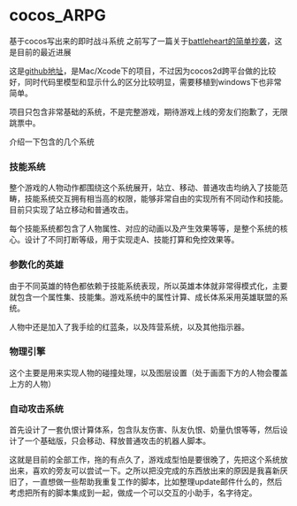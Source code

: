 # cocos_ARPG
基于cocos写出来的即时战斗系统
之前写了一篇关于<a href="http://finalobject.cn/lucario/battleheart">battleheart的简单抄袭</a>，这是目前的最近进展

这是<a href="https://github.com/finalObject/cocos_ARPG">github地址</a>，是Mac/Xcode下的项目，不过因为cocos2d跨平台做的比较好，同时代码里模型和显示什么的区分比较明显，需要移植到windows下也非常简单。

项目只包含非常基础的系统，不是完整游戏，期待游戏上线的旁友们抱歉了，无限跳票中。
<!--more-->

介绍一下包含的几个系统
<h3>技能系统</h3>
整个游戏的人物动作都围绕这个系统展开，站立、移动、普通攻击均纳入了技能范畴，技能系统交互拥有相当高的权限，能够非常自由的实现所有不同动作和技能。目前只实现了站立移动和普通攻击。

每个技能系统都包含了人物属性、对应的动画以及产生效果等等，是整个系统的核心。设计了不同打断等级，用于实现走A、技能打算和免控效果等。
<h3>参数化的英雄</h3>
由于不同英雄的特色都依赖于技能系统表现，所以英雄本体就非常得模式化，主要就包含一个属性集、技能集。游戏系统中的属性计算、成长体系采用英雄联盟的系统。

人物中还是加入了我手绘的红蓝条，以及阵营系统，以及其他指示器。
<h3>物理引擎</h3>
这个主要是用来实现人物的碰撞处理，以及图层设置（处于画面下方的人物会覆盖上方的人物）
<h3>自动攻击系统</h3>
首先设计了一套仇恨计算体系，包含队友伤害、队友仇恨、奶量仇恨等等，然后设计了一个基础版，只会移动、释放普通攻击的机器人脚本。

这就是目前的全部工作，拖的有点久了，游戏成型怕是要很晚了，先把这个系统放出来，喜欢的旁友可以尝试一下。之所以把没完成的东西放出来的原因是我喜新厌旧了，一直想做一些帮助我重复工作的脚本，比如整理update邮件什么的，然后考虑把所有的脚本集成到一起，做成一个可以交互的小助手，名字待定。